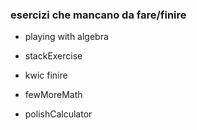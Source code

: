 ### esercizi che mancano da fare/finire

- playing with algebra

- stackExercise

- kwic finire

- fewMoreMath

- polishCalculator